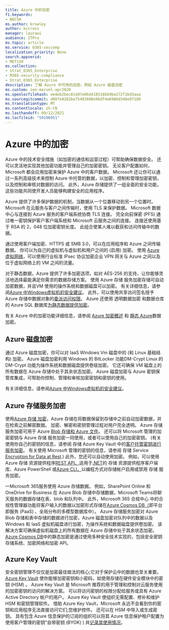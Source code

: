 ```yaml
---
title: Azure 中的加密
f1.keywords:
- NOCSH
ms.author: krowley
author: kccross
manager: laurawi
audience: ITPro
ms.topic: article
ms.service: O365-seccomp
localization_priority: None
search.appverid:
- MET150
ms.collection:
- Strat_O365_Enterprise
- M365-security-compliance
- Strat_O365_Enterprise
description: 了解 Azure 中可用的加密，例如 Azure 磁盘加密
ms.custom: seo-marvel-apr2020
ms.openlocfilehash: ee4eb2bec814d7e06d418518bb9be272f1bd5aaa
ms.sourcegitcommit: d08fe0282be75483608e96df4e6986d346e97180
ms.translationtype: MT
ms.contentlocale: zh-CN
ms.lasthandoff: 09/12/2021
ms.locfileid: "59196951"
---
```

# <a name="encryption-in-azure"></a>Azure 中的加密

Azure 中的技术安全措施（如加密的通信和运营过程）可帮助确保数据安全。 还可以灵活地实现其他加密功能并管理自己的加密密钥。 无论客户配置如何，Microsoft 都会应用加密来保护 Azure 中的客户数据。 Microsoft 还让你可以通过一系列高级技术来控制 Azure 中托管的数据，以加密、控制和管理加密密钥，以及控制和审核对数据的访问。 此外，Azure 存储提供了一组全面的安全功能，这些功能共同使开发人员能够构建安全的应用程序。

Azure 提供了许多保护数据的机制，当数据从一个位置移动到另一个位置时。 Microsoft 在云服务与客户之间传输时，使用 TLS 来保护数据。 Microsoft 数据中心与连接到 Azure 服务的客户端系统协商 TLS 连接。 完全向前保密 (PFS) 通过唯一密钥保护客户客户端系统和 Microsoft 云服务之间的连接。 连接还使用基于 RSA 的 2，048 位加密密钥长度。 此组合使某人难以截获和访问传输中的数据。

通过使用客户端加密、HTTPS 或 SMB 3.0，可以在应用程序和 Azure 之间传输数据。 [](/azure/storage/storage-client-side-encryption) 你可以为自己的虚拟机与虚拟机和用户之间的 (启用) 加密。 使用 [Azure 虚拟网络](https://azure.microsoft.com/services/virtual-network/)，可以使用行业标准 IPsec 协议加密企业 VPN 网关与 Azure 之间以及位于虚拟网络上的 VM 之间的流量。

对于静态数据，Azure 提供了许多加密选项，如对 AES-256 的支持，让你能够灵活地选择最能满足你需求的数据存储方案。 使用 Azure 存储 服务加密存储可自动加密数据，并且[](/azure/storage/storage-service-encryption)VM 使用的操作系统和数据磁盘可以加密。 有关详细信息，请参阅[Azure 中Windows虚拟机的安全建议](/azure/security/azure-security-disk-encryption)。 此外，可以使用共享访问签名授予Azure 存储中数据对象的[委派访问权限](/azure/storage/storage-dotnet-shared-access-signature-part-1)。 Azure 还使用 透明数据加密 和数据仓库 的 Azure SQL 数据库[为静态数据提供加密](/sql/relational-databases/security/encryption/transparent-data-encryption-azure-sql)。

有关 Azure 中的加密功能详细信息，请参阅 [Azure 加密概述](/azure/security/security-azure-encryption-overview) 和 [静态 Azure](/azure/security/azure-security-encryption-atrest)数据加密。

## <a name="azure-disk-encryption"></a>Azure 磁盘加密

通过 Azure 磁盘加密，你可以对 IaaS Windows Vm 磁盘中的 (和 Linux 基础结构) 加密。 Azure 磁盘加密利用 Windows 的 BitLocker 功能DM-Crypt Linux 的 DM-Crypt 功能为操作系统和数据磁盘提供卷级加密。 它还可确保 VM 磁盘上的所有数据在 Azure 存储中处于其余状态加密。 Azure 磁盘加密与 Azure 密钥保管库集成，可帮助你控制、管理和审核加密密钥和密钥的使用。

有关详细信息，请参阅[Azure 中Windows虚拟机的安全建议](/azure/virtual-machines/windows/security-recommendations)。

## <a name="azure-storage-service-encryption"></a>Azure 存储服务加密

使用[Azure 存储 加密](/azure/storage/storage-service-encryption)，Azure 存储在将数据保留到存储中之前自动加密数据，并在检索之前解密数据。 加密、解密和密钥管理过程对用户完全透明。 Azure 存储服务加密可用于 Azure [Blob 存储](https://azure.microsoft.com/services/storage/blobs/)[和 Azure 文件](https://azure.microsoft.com/services/storage/files/)。 还可以将 Microsoft 管理的加密密钥与 Azure 存储 服务加密一同使用，或者可以使用自己的加密密钥。  (有关使用你自己的密钥的信息，请参阅 存储 Azure Key Vault 中的[客户托管密钥进行服务加密](/azure/storage/common/storage-service-encryption-customer-managed-keys)。 有关使用 Microsoft 管理的密钥的信息，请参阅 存储 Service [Encryption for Data at Rest](/azure/storage/storage-service-encryption).) 此外，您还可以自动使用加密。 例如，可以使用 Azure 存储 资源提供程序[REST API、](/rest/api/storagerp/)适用于[.NET](/dotnet/api/overview/azure/storage)的 存储 资源提供程序客户端库、Azure PowerShell 或[Azure CLI，](/azure/storage/storage-azure-cli)以编程方式对存储帐户启用[](/powershell/azureps-cmdlets-docs)或禁用 存储 服务加密。

一Microsoft 365服务使用 Azure 存储数据。 例如，SharePoint Online 和 OneDrive for Business 在 Azure Blob 存储中存储数据，Microsoft Teams将聊天服务的数据存储在表、blob 和队列中。 此外，Microsoft 365 合规中心 中的合规性管理器功能将客户输入的数据以加密形式存储在[Azure Cosmos DB（](/azure/cosmos-db/database-encryption-at-rest)即平台即服务 (PaaS) 、全局分布的多模型数据库中）。 Azure 存储服务加密对 Azure Blob 存储和表中存储的数据进行加密，Azure 磁盘加密对队列中的数据以及 Windows 和 IaaS 虚拟机磁盘进行加密，为操作系统和数据磁盘提供卷加密。 该解决方案可确保虚拟机磁盘上的所有数据在 Azure 存储中处于其余状态加密。 [Azure Cosmos DB](/azure/cosmos-db/database-encryption-at-rest)中的静态加密是通过使用多种安全技术实现的，包括安全密钥存储系统、加密网络和加密 API。

## <a name="azure-key-vault"></a>Azure Key Vault

安全密钥管理不仅仅是加密最佳做法的核心;它对于保护云中的数据也至关重要。 [Azure Key Vault](/azure/key-vault/key-vault-whatis) 使你能够加密密钥和小密码，如使用存储在硬件安全模块中的密钥 (HSM) 。 Azure Key Vault 是 Microsoft 推荐的用于管理和控制对云服务使用的加密密钥的访问的解决方案。 可以将访问密钥的权限分配给服务或具有 Azure Active Directory 帐户的用户。 Azure Key Vault 使组织无需配置、修补和维护 HSM 和密钥管理软件。 借助 Azure Key Vault，Microsoft 永远不会看到你的密钥和应用程序无法直接访问它们;您维护控件。 还可以在 HSM 中导入或生成密钥。 具有包含 Azure 信息保护的订阅的组织可以将其 Azure 信息保护租户配置为使用客户管理的密钥"[](/information-protection/plan-design/byok-price-restrictions)自带密钥 (BYOK) ) 并[记录其使用情况](/information-protection/deploy-use/log-analyze-usage)。